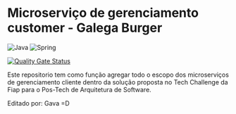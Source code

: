 # Microserviço de gerenciamento customer - Galega Burger
![Java](https://img.shields.io/badge/java-%23ED8B00.svg?style=for-the-badge&logo=openjdk&logoColor=white)
![Spring](https://img.shields.io/badge/spring-%236DB33F.svg?style=for-the-badge&logo=spring&logoColor=white)

[![Quality Gate Status](https://sonarcloud.io/api/project_badges/measure?project=GabiGomess_galega-ms-customer&metric=alert_status)](https://sonarcloud.io/summary/new_code?id=GabiGomess_galega-ms-customer)


Este repositorio tem como função agregar todo o escopo dos microserviços de gerenciamento cliente dentro
da solução proposta no Tech Challenge da Fiap para o Pos-Tech de Arquitetura de Software.

Editado por: Gava  =D
